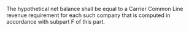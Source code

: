 The hypothetical net balance shall be equal to a Carrier Common Line revenue requirement for each such company that is computed in accordance with subpart F of this part.

